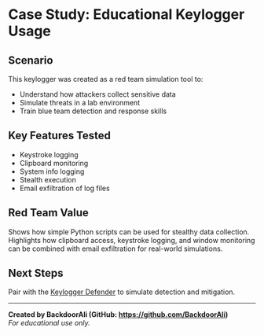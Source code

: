# Case Study: Educational Keylogger Usage

## Scenario

This keylogger was created as a red team simulation tool to:
- Understand how attackers collect sensitive data
- Simulate threats in a lab environment
- Train blue team detection and response skills

## Key Features Tested

- Keystroke logging
- Clipboard monitoring
- System info logging
- Stealth execution
- Email exfiltration of log files

## Red Team Value

Shows how simple Python scripts can be used for stealthy data collection. Highlights how clipboard access, keystroke logging, and window monitoring can be combined with email exfiltration for real-world simulations.

## Next Steps

Pair with the [Keylogger Defender](https://github.com/Mira2720/keylogger-defender-advanced) to simulate detection and mitigation.

---

**Created by BackdoorAli (GitHub: https://github.com/BackdoorAli)**  
*For educational use only.*
